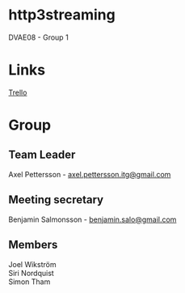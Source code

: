 # http3streaming
DVAE08 - Group 1 


# Links

[Trello](https://trello.com/b/f7NONoxI/grupp-1)

# Group

## Team Leader
Axel Pettersson - axel.pettersson.itg@gmail.com

## Meeting secretary 
Benjamin Salmonsson - benjamin.salo@gmail.com

## Members
Joel Wikström <br>
Siri Nordquist <br>
Simon Tham <br>


